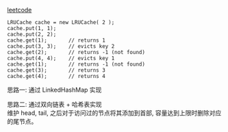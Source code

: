 [leetcode](https://leetcode.com/problems/lru-cache/)

```
LRUCache cache = new LRUCache( 2 );
cache.put(1, 1);
cache.put(2, 2);
cache.get(1);       // returns 1
cache.put(3, 3);    // evicts key 2
cache.get(2);       // returns -1 (not found)
cache.put(4, 4);    // evicts key 1
cache.get(1);       // returns -1 (not found)
cache.get(3);       // returns 3
cache.get(4);       // returns 4
```

思路一: 通过 LinkedHashMap 实现

思路二: 通过双向链表 + 哈希表实现  
维护 head, tail, 之后对于访问过的节点将其添加到首部, 容量达到上限时删除对应的尾节点。

